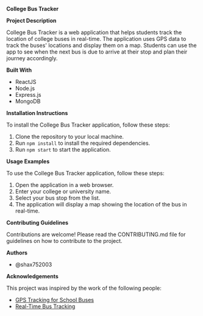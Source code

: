 **College Bus Tracker**

**Project Description**

College Bus Tracker is a web application that helps students track the location of college buses in real-time. The application uses GPS data to track the buses' locations and display them on a map. Students can use the app to see when the next bus is due to arrive at their stop and plan their journey accordingly.

**Built With**

* ReactJS
* Node.js
* Express.js
* MongoDB

**Installation Instructions**

To install the College Bus Tracker application, follow these steps:

1. Clone the repository to your local machine.
2. Run `npm install` to install the required dependencies.
3. Run `npm start` to start the application.

**Usage Examples**

To use the College Bus Tracker application, follow these steps:

1. Open the application in a web browser.
2. Enter your college or university name.
3. Select your bus stop from the list.
4. The application will display a map showing the location of the bus in real-time.

**Contributing Guidelines**

Contributions are welcome! Please read the CONTRIBUTING.md file for guidelines on how to contribute to the project.

**Authors**

* @shax752003

**Acknowledgements**

This project was inspired by the work of the following people:

* [GPS Tracking for School Buses](https://www.gpsinsight.com/gps-tracking-for-school-buses/)
* [Real-Time Bus Tracking](https://www.verizonconnect.com/solutions/real-time-bus-tracking/)

